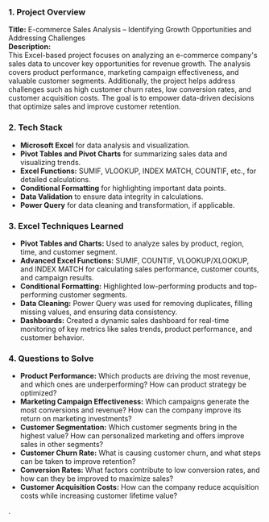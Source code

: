 ### 1. **Project Overview**
   **Title:** E-commerce Sales Analysis – Identifying Growth Opportunities and Addressing Challenges  
   **Description:**  
   This Excel-based project focuses on analyzing an e-commerce company's sales data to uncover key opportunities for revenue growth. The analysis covers product performance, marketing campaign effectiveness, and valuable customer segments. Additionally, the project helps address challenges such as high customer churn rates, low conversion rates, and customer acquisition costs. The goal is to empower data-driven decisions that optimize sales and improve customer retention.

### 2. **Tech Stack**
   - **Microsoft Excel** for data analysis and visualization.
   - **Pivot Tables and Pivot Charts** for summarizing sales data and visualizing trends.
   - **Excel Functions:** SUMIF, VLOOKUP, INDEX MATCH, COUNTIF, etc., for detailed calculations.
   - **Conditional Formatting** for highlighting important data points.
   - **Data Validation** to ensure data integrity in calculations.
   - **Power Query** for data cleaning and transformation, if applicable.

### 3. **Excel Techniques Learned**
   - **Pivot Tables and Charts:** Used to analyze sales by product, region, time, and customer segment.
   - **Advanced Excel Functions:** SUMIF, COUNTIF, VLOOKUP/XLOOKUP, and INDEX MATCH for calculating sales performance, customer counts, and campaign results.
   - **Conditional Formatting:** Highlighted low-performing products and top-performing customer segments.
   - **Data Cleaning:** Power Query was used for removing duplicates, filling missing values, and ensuring data consistency.
   - **Dashboards:** Created a dynamic sales dashboard for real-time monitoring of key metrics like sales trends, product performance, and customer behavior.

### 4. **Questions to Solve**
   - **Product Performance:** Which products are driving the most revenue, and which ones are underperforming? How can product strategy be optimized?
   - **Marketing Campaign Effectiveness:** Which campaigns generate the most conversions and revenue? How can the company improve its return on marketing investments?
   - **Customer Segmentation:** Which customer segments bring in the highest value? How can personalized marketing and offers improve sales in other segments?
   - **Customer Churn Rate:** What is causing customer churn, and what steps can be taken to improve retention?
   - **Conversion Rates:** What factors contribute to low conversion rates, and how can they be improved to maximize sales?
   - **Customer Acquisition Costs:** How can the company reduce acquisition costs while increasing customer lifetime value?

.